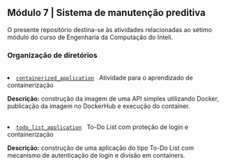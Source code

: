 <h2>Módulo 7 | Sistema de manutenção preditiva</h2>

<p>O presente repositório destina-se às atividades relacionadas ao sétimo módulo do curso de Engenharia da Computação do Inteli.</p>

<h3>Organização de diretórios</h3><br>

<li><a href="https://github.com/amandafontes/M7-Inteli-Predictive-Maintenance-System/tree/main/containerized_application"><code>containerized_application</code></a>&nbsp;&nbsp;&nbsp;Atividade para o aprendizado de containerização<br>
  <p><b>Descrição:</b> construção da imagem de uma API simples utilizando Docker, publicação da imagem no DockerHub e execução do container.</p>
<br>

<li><a href="https://github.com/amandafontes/M7-Inteli-Predictive-Maintenance-System/tree/main/todo_list_application"><code>todo_list_application</code></a>&nbsp;&nbsp;&nbsp;To-Do List com proteção de login e containerização<br>
  <p><b>Descrição:</b> construção de uma aplicação do tipo To-Do List com mecanismo de autenticação de login e divisão em containers.</p>
<br>
